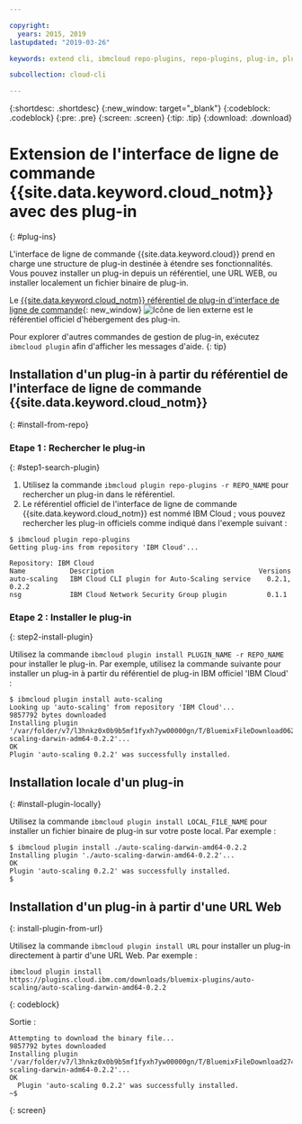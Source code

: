 ```yaml
---

copyright:
  years: 2015, 2019
lastupdated: "2019-03-26"

keywords: extend cli, ibmcloud repo-plugins, repo-plugins, plug-in, plugin, ibmcloud cli, ibmcloud, ibmcloud dev, cli, command line, command-line, developer tools, plugin install

subcollection: cloud-cli

---
```


{:shortdesc: .shortdesc}
{:new_window: target="_blank"}
{:codeblock: .codeblock}
{:pre: .pre}
{:screen: .screen}
{:tip: .tip}
{:download: .download}

# Extension de l'interface de ligne de commande {{site.data.keyword.cloud_notm}} avec des plug-in
{: #plug-ins}

L'interface de ligne de commande {{site.data.keyword.cloud}} prend en charge une structure de plug-in destinée à étendre ses fonctionnalités. Vous pouvez installer un plug-in depuis un référentiel, une URL WEB, ou installer localement un fichier binaire de plug-in.

Le [{{site.data.keyword.cloud_notm}} référentiel de plug-in d'interface de ligne de commande](https://plugins.cloud.ibm.com/ui/repository.html){: new_window} ![Icône de lien externe](../../../icons/launch-glyph.svg) est le référentiel officiel d'hébergement des plug-in.

Pour explorer d'autres commandes de gestion de plug-in, exécutez `ibmcloud plugin` afin d'afficher les messages d'aide.
{: tip}

## Installation d'un plug-in à partir du référentiel de l'interface de ligne de commande {{site.data.keyword.cloud_notm}}
{: #install-from-repo}

### Etape 1 : Rechercher le plug-in
{: #step1-search-plugin}

1. Utilisez la commande `ibmcloud plugin repo-plugins -r REPO_NAME` pour rechercher un plug-in dans le référentiel.
2. Le référentiel officiel de l'interface de ligne de commande {{site.data.keyword.cloud_notm}} est nommé IBM Cloud ; vous pouvez rechercher les plug-in officiels comme indiqué dans l'exemple suivant :

  ```
  $ ibmcloud plugin repo-plugins
  Getting plug-ins from repository 'IBM Cloud'...

  Repository: IBM Cloud
  Name           Description                                    Versions
  auto-scaling   IBM Cloud CLI plugin for Auto-Scaling service    0.2.1, 0.2.2
  nsg            IBM Cloud Network Security Group plugin          0.1.1

  ```

### Etape 2 : Installer le plug-in
{: step2-install-plugin}

Utilisez la commande `ibmcloud plugin install PLUGIN_NAME -r REPO_NAME` pour installer le plug-in. Par exemple, utilisez la commande suivante pour installer un plug-in à partir du référentiel de plug-in IBM officiel 'IBM Cloud' :

  ```
  $ ibmcloud plugin install auto-scaling 
  Looking up 'auto-scaling' from repository 'IBM Cloud'...
  9857792 bytes downloaded
  Installing plugin '/var/folder/v7/l3hnkz0x0b9b5mf1fyxh7yw00000gn/T/BluemixFileDownload062468676/auto-scaling-darwin-adm64-0.2.2'...
  OK
  Plugin 'auto-scaling 0.2.2' was successfully installed.
  ```

## Installation locale d'un plug-in
{: #install-plugin-locally}

Utilisez la commande `ibmcloud plugin install LOCAL_FILE_NAME` pour installer un fichier binaire de plug-in sur votre poste local. Par exemple :

  ```
  $ ibmcloud plugin install ./auto-scaling-darwin-amd64-0.2.2
  Installing plugin './auto-scaling-darwin-amd64-0.2.2'...
  OK
  Plugin 'auto-scaling 0.2.2' was successfully installed.
  $
  ```

## Installation d'un plug-in à partir d'une URL Web
{: install-plugin-from-url}

Utilisez la commande `ibmcloud plugin install URL` pour installer un plug-in directement à partir d'une URL Web. Par exemple :

```
ibmcloud plugin install https://plugins.cloud.ibm.com/downloads/bluemix-plugins/auto-scaling/auto-scaling-darwin-amd64-0.2.2
```
{: codeblock}

Sortie :
```
Attempting to download the binary file...
9857792 bytes downloaded
Installing plugin '/var/folder/v7/l3hnkz0x0b9b5mf1fyxh7yw00000gn/T/BluemixFileDownload274645142/auto-scaling-darwin-adm64-0.2.2'...
OK
  Plugin 'auto-scaling 0.2.2' was successfully installed.
~$
```
{: screen}
